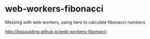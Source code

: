 # web-workers-fibonacci

Messing with web workers, using here to calculate fibonacci numbers

http://bspaulding.github.io/web-workers-fibonacci
